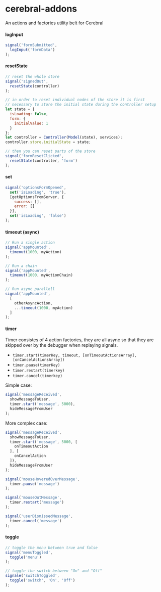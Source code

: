 # cerebral-addons
An actions and factories utility belt for Cerebral

#### logInput
```js
signal('formSubmitted',
  logInput('formData')
);
```

#### resetState
```js
// reset the whole store
signal('signedOut',
  resetState(controller)
);

// in order to reset individual nodes of the store it is first
// necessary to store the initial state during the controller setup
let state = {
  isLoading: false,
  form: {
    initialValue: 1
  }
};
let controller = Controller(Model(state), services);
controller.store.initialState = state;

// then you can reset parts of the store
signal('formResetClicked',
  resetState(controller, 'form')
);
```

#### set
```js
signal('optionsFormOpened',
  set('isLoading', 'true'),
  [getOptionsFromServer, {
    success: [],
    error: []
  }],
  set('isLoading', 'false')
);
```

#### timeout (async)
```js
// Run a single action
signal('appMounted',
  timeout(1000, myAction)
);

// Run a chain
signal('appMounted',
  timeout(1000, myActionChain)
);

// Run async parallell
signal('appMounted',
  [
    otherAsyncAction,
    ...timeout(1000, myAction)
  ]
);
```

#### timer
Timer consistes of 4 action factories, they are all async so that they are skipped over by the debugger when replaying signals.

* `timer.start(timerKey, timeout, [onTimeoutActionsArray], [onCancelActionsArray])`
* `timer.pause(timerKey)`
* `timer.restart(timerkey)`
* `timer.cancel(timerkey)`

Simple case:

```js
signal('messageReceived',
  showMessageToUser,
  timer.start('message', 5000),
  hideMessageFromUser
);
```

More complex case:

```js
signal('messageReceived',
  showMessageToUser,
  timer.start('message', 5000, [
    onTimeoutAction
  ], [
    onCancelAction
  ]),
  hideMessageFromUser
);

signal('mouseHoveredOverMessage',
  timer.pause('message')
);

signal('mouseOutMessage',
  timer.restart('message')
);

signal('userDismissedMessage',
  timer.cancel('message')
);
```

#### toggle
```js
// toggle the menu between true and false
signal('menuToggled',
  toggle('menu')
);

// toggle the switch between "On" and "Off"
signale('switchToggled',
  toggle('switch', 'On', 'Off')
);
```

